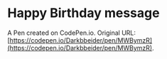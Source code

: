 # Happy Birthday message

A Pen created on CodePen.io. Original URL: [https://codepen.io/Darkbbeider/pen/MWBymzR](https://codepen.io/Darkbbeider/pen/MWBymzR).


